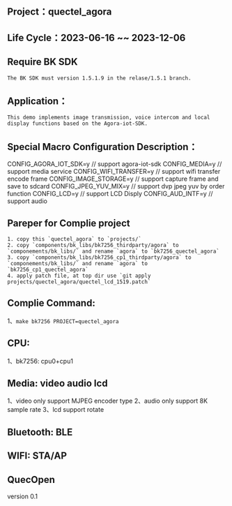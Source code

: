 ## Project：quectel_agora

## Life Cycle：2023-06-16 ~~ 2023-12-06

## Require BK SDK
    The BK SDK must version 1.5.1.9 in the relase/1.5.1 branch.

## Application：
	This demo implements image transmission, voice intercom and local display functions based on the Agora-iot-SDK.

## Special Macro Configuration Description：
CONFIG_AGORA_IOT_SDK=y        // support agora-iot-sdk
CONFIG_MEDIA=y                // support media service
CONFIG_WIFI_TRANSFER=y        // support wifi transfer encode frame
CONFIG_IMAGE_STORAGE=y        // support capture frame and save to sdcard
CONFIG_JPEG_YUV_MIX=y         // support dvp jpeg yuv by order function
CONFIG_LCD=y                  // support LCD Disply
CONFIG_AUD_INTF=y             // support audio

## Pareper for Complie project

    1. copy this `quectel_agora` to `projects/` 
    2. copy `components/bk_libs/bk7256_thirdparty/agora` to `componements/bk_libs/` and rename `agora` to `bk7256_quectel_agora`
    3. copy `components/bk_libs/bk7256_cp1_thirdparty/agora` to `componements/bk_libs/` and rename `agora` to `bk7256_cp1_quectel_agora`
    4. apply patch file, at top dir use `git apply projects/quectel_agora/quectel_lcd_1519.patch`

## Complie Command:
1、`make bk7256 PROJECT=quectel_agora`

## CPU:
1、bk7256: cpu0+cpu1

## Media: video audio lcd
1、video only support MJPEG encoder type
2、audio only support 8K sample rate
3、lcd support rotate

## Bluetooth: BLE

## WIFI: STA/AP

## QuecOpen
version 0.1
